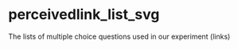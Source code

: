 # perceivedlink_list_svg
<body>
  The lists of multiple choice questions used in our experiment (links)
  </date>
 </body>
